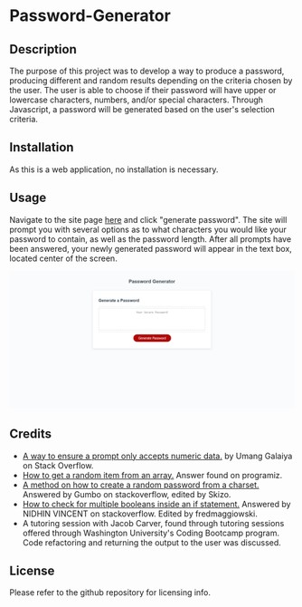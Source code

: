 # Password-Generator

## Description
The purpose of this project was to develop a way to produce a password, producing different and random results depending on the criteria chosen by the user. The user is able to choose
if their password will have upper or lowercase characters, numbers, and/or special characters. Through Javascript, a password will be generated based on the user's selection criteria.

## Installation
As this is a web application, no installation is necessary.

## Usage
Navigate to the site page [here](https://andmell.github.io/Password-Generator/) and click "generate password". The site will prompt you with several options as to what characters you would like your password to contain, as well as the password length. After all prompts have been answered, your newly generated password will appear in the text box, located center of the screen. 

![A screenshot of the Password Generator](/Assets/PasswordGeneratorScreenshot.png)

## Credits
- [A way to ensure a prompt only accepts numeric data.](https://stackoverflow.com/questions/46552085/javascript-force-specific-data-type-input-or-accept-only-digits-in-input) by Umang Galaiya on Stack Overflow.
- [How to get a random item from an array.](https://www.programiz.com/javascript/examples/get-random-item) Answer found on programiz.
- [A method on how to create a random password from a charset.](https://stackoverflow.com/questions/1497481/javascript-password-generator) Answered by Gumbo on stackoverflow, edited by Skizo.
- [How to check for multiple booleans inside an if statement.](https://stackoverflow.com/questions/42358011/if-statement-checking-for-multiple-boolean-conditions) Answered by NIDHIN VINCENT on stackoverflow. Edited by fredmaggiowski.
- A tutoring session with Jacob Carver, found through tutoring sessions offered through Washington University's Coding Bootcamp program. Code refactoring and returning the output to the user was discussed.

## License
Please refer to the github repository for licensing info.